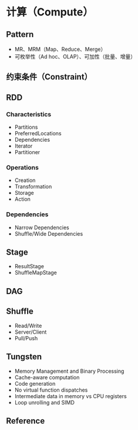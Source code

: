 # 计算（Compute）

## Pattern

* MR、MRM（Map、Reduce、Merge）
* 可枚举性（Ad hoc、OLAP）、可加性（批量、增量<State>）

## 约束条件（Constraint）

## RDD

### Characteristics

* Partitions
* PreferredLocations
* Dependencies
* Iterator
* Partitioner

### Operations

* Creation
* Transformation
* Storage
* Action

### Dependencies

* Narrow Dependencies
* Shuffle/Wide Dependencies

## Stage

* ResultStage
* ShuffleMapStage

## DAG

## Shuffle

* Read/Write
* Server/Client
* Pull/Push

## Tungsten

* Memory Management and Binary Processing
* Cache-aware computation
* Code generation
* No virtual function dispatches
* Intermediate data in memory vs CPU registers
* Loop unrolling and SIMD

## Reference

